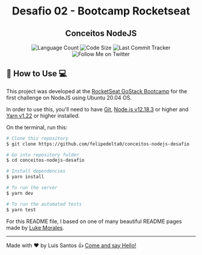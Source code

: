 <h1 align='center'>Desafio 02 - Bootcamp Rocketseat</h1>
<h2 align='center'>Conceitos NodeJS</h2>

<p align='center'>
  <img alt='Language Count' src='https://img.shields.io/github/languages/count/felipedelta0/conceitos-nodejs-desafio.svg' />

  <img alt='Code Size' src='https://img.shields.io/github/languages/code-size/felipedelta0/conceitos-nodejs-desafio' />

  <img alt='Last Commit Tracker' src='https://img.shields.io/github/last-commit/felipedelta0/conceitos-nodejs-desafio' />

  <img alt='Follow Me on Twitter' src='https://img.shields.io/twitter/follow/CitnesHe4rt?style=social' />
</p>

## 🚀 How to Use 💻

This project was developed at the [RocketSeat GoStack Bootcamp](https://rocketseat.com.br/bootcamp) for the first challenge on NodeJS using Ubuntu 20.04 OS.

In order to use this, you'll need to have [Git](https://git-scm.com/), [Node.js v12.18.3](https://nodejs.org/) or higher and [Yarn v1.22](https://classic.yarnpkg.com/) or higher installed.

On the terminal, run this:

```bash
# Clone this repository
$ git clone https://github.com/felipedelta0/conceitos-nodejs-desafio

# Go into repository folder
$ cd conceitos-nodejs-desafio

# Install dependencies
$ yarn install

# To run the server
$ yarn dev

# To run the automated tests
$ yarn test
```

For this README file, I based on one of many beautiful README pages made by [Luke Morales](https://github.com/lukemorales).

---
Made with ♥ by Luis Santos 👍 [Come and say Hello!](https://www.linkedin.com/in/luisfelipeasantos)
